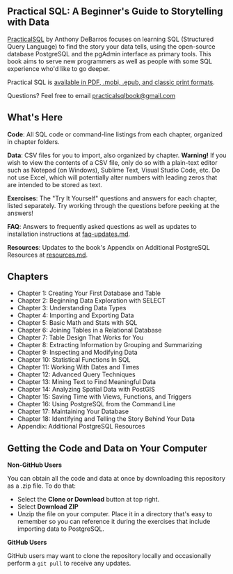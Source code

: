 ## Practical SQL: A Beginner's Guide to Storytelling with Data

[PracticalSQL](https://www.nostarch.com/practicalSQL) by Anthony DeBarros focuses on learning SQL (Structured Query Language) to find the story your data tells, using the open-source database PostgreSQL and the pgAdmin interface as primary tools. This book aims to serve new programmers as well as people with some SQL experience who'd like to go deeper.

Practical SQL is [available in PDF, .mobi, .epub, and classic print formats](https://www.nostarch.com/practicalSQL).

Questions? Feel free to email [practicalsqlbook@gmail.com](mailto:practicalsqlbook@gmail.com)

## What's Here

**Code**: All SQL code or command-line listings from each chapter, organized in chapter folders.

**Data**: CSV files for you to import, also organized by chapter. **Warning!** If you wish to view the contents of a CSV file, only do so with a plain-text editor such as Notepad (on Windows), Sublime Text, Visual Studio Code, etc. Do not use Excel, which will potentially alter numbers with leading zeros that are intended to be stored as text.

**Exercises**: The "Try It Yourself" questions and answers for each chapter, listed separately. Try working through the questions before peeking at the answers!

**FAQ**: Answers to frequently asked questions as well as updates to installation instructions at [faq-updates.md](https://github.com/anthonydb/practical-sql/blob/master/faq-updates.md).

**Resources**: Updates to the book's Appendix on Additional PostgreSQL Resources at [resources.md](https://github.com/anthonydb/practical-sql/blob/master/resources.md).

## Chapters

* Chapter 1: Creating Your First Database and Table
* Chapter 2: Beginning Data Exploration with SELECT
* Chapter 3: Understanding Data Types
* Chapter 4: Importing and Exporting Data
* Chapter 5: Basic Math and Stats with SQL
* Chapter 6: Joining Tables in a Relational Database
* Chapter 7: Table Design That Works for You
* Chapter 8: Extracting Information by Grouping and Summarizing
* Chapter 9: Inspecting and Modifying Data
* Chapter 10: Statistical Functions In SQL
* Chapter 11: Working With Dates and Times
* Chapter 12: Advanced Query Techniques
* Chapter 13: Mining Text to Find Meaningful Data
* Chapter 14: Analyzing Spatial Data with PostGIS
* Chapter 15: Saving Time with Views, Functions, and Triggers
* Chapter 16: Using PostgreSQL from the Command Line
* Chapter 17: Maintaining Your Database
* Chapter 18: Identifying and Telling the Story Behind Your Data
* Appendix: Additional PostgreSQL Resources

## Getting the Code and Data on Your Computer

**Non-GitHub Users**

You can obtain all the code and data at once by downloading this repository as a .zip file. To do that:

* Select the **Clone or Download** button at top right.
* Select **Download ZIP**
* Unzip the file on your computer. Place it in a directory that's easy to remember so you can reference it during the exercises that include importing data to PostgreSQL.

**GitHub Users**

GitHub users may want to clone the repository locally and occasionally perform a `git pull` to receive any updates.



